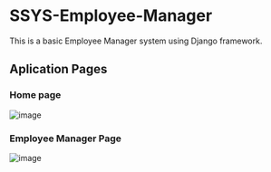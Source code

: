 # SSYS-Employee-Manager

This is a basic Employee Manager system using Django framework.

## Aplication Pages
### Home page
![image](https://user-images.githubusercontent.com/56211480/90468063-13f5c900-e0ec-11ea-8b18-0890e4404435.png)
### Employee Manager Page
![image](https://user-images.githubusercontent.com/56211480/90468112-338cf180-e0ec-11ea-953d-8effee557d3c.png)
